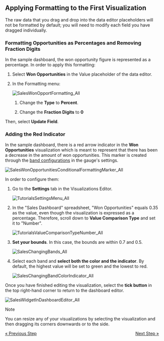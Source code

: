 ## Applying Formatting to the First Visualization

The raw data that you drag and drop into the data editor placeholders
will not be formatted by default; you will need to modify each field you
have dragged individually.

### Formatting Opportunities as Percentages and Removing Fraction Digits

In the sample dashboard, the won opportunity figure is represented as a
percentage. In order to apply this formatting:

1.  Select **Won Opportunities** in the Value placeholder of the data
    editor.

2.  In the Formatting menu:

    ![SalesWonOpportFormatting\_All](images/SalesWonOpportFormatting_All.png)

    1.  Change the **Type** to **Percent**.

    2.  Change the **Fraction Digits** to **0**

Then, select **Update Field**.

### Adding the Red Indicator

In the sample dashboard, there is a red arrow indicator in the **Won
Opportunities** visualization which is meant to represent that there has
been a decrease in the amount of won opportunities. This marker is
created through the [band configurations](~/en/data-visualizations/visualization-types/gauge-charts.html#bands-configuration) in the gauge's settings.

![SalesWonOpportunitiesConditionalFormattingMarker\_All](images/SalesWonOpportunitiesConditionalFormattingMarker_All.png)

In order to configure them:

1.  Go to the **Settings** tab in the Visualizations Editor.

    ![TutorialsSettingsMenu\_All](images/TutorialsSettingsMenu_All.png)



2.  In the "Sales Dashboard" spreadsheet, "Won Opportunities" equals
    0.35 as the value, even though the visualization is expressed as a
    percentage. Therefore, scroll down to **Value Comparison Type** and
    set it to "Number".

    ![TutorialsValueComparisonTypeNumber\_All](images/TutorialsValueComparisonTypeNumber_All.png)



3.  **Set your bounds**. In this case, the bounds are within 0.7 and
    0.5.

    ![SalesChangingBands\_All](images/SalesChangingBands_All.png)



4.  Select each band and **select both the color and the indicator**. By
    default, the highest value will be set to green and the lowest to
    red.

    ![SalesChangingBandColorIndicator\_All](images/SalesChangingBandColorIndicator_All.png)

Once you have finished editing the visualization, select the **tick
button** in the top right-hand corner to return to the dashboard editor.

![SalesWidgetInDashboardEditor\_All](images/SalesWidgetInDashboardEditor_All.png)

>[!NOTE]
>You can resize any of your visualizations by selecting the visualization and then dragging its corners downwards or to the side.

<style>
.previous {
    text-align: left
}

.next {
    float: right
}

</style>

<a href="selecting-data-visualization.md" class="previous">&laquo; Previous Step</a>
<a href="applying-theme.md" class="next">Next Step &raquo;</a>
